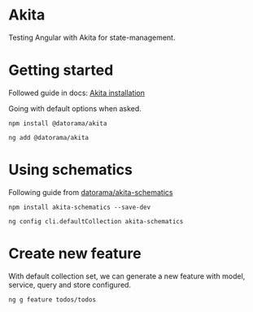 # Akita
Testing Angular with Akita for state-management.

# Getting started
Followed guide in docs: [Akita installation](https://netbasal.gitbook.io/akita/getting-started/installation)

Going with default options when asked.

```
npm install @datorama/akita

ng add @datorama/akita
```

# Using schematics
Following guide from [datorama/akita-schematics](https://github.com/datorama/akita-schematics)

```
npm install akita-schematics --save-dev

ng config cli.defaultCollection akita-schematics
```

# Create new feature
With default collection set, we can generate a new feature with model, service, query and store configured.

```
ng g feature todos/todos
```
